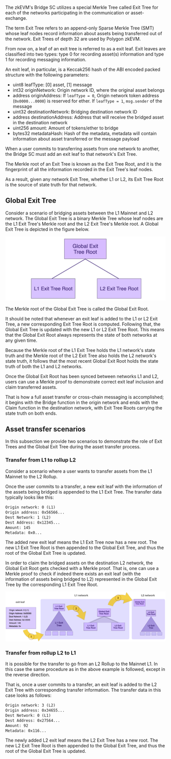 The zkEVM's Bridge SC utilizes a special Merkle Tree called Exit Tree for each of the networks participating in the communication or asset-exchange.

The term Exit Tree refers to an append-only Sparse Merkle Tree (SMT) whose leaf nodes record information about assets being transferred out of the network. Exit Trees of depth 32 are used by Polygon zkEVM.

From now on, a leaf of an exit tree is referred to as a exit leaf. Exit leaves are classified into two types: type 0 for recording asset(s) information and type 1 for recording messaging information.

An exit leaf, in particular, is a Keccak256 hash of the ABI encoded packed structure with the following parameters:

- uint8 leafType: [0] asset, [1] message
- int32 originNetwork: Origin network ID, where the original asset belongs
- address originAddress: If `leafType = 0`, Origin network token address (`0x0000...0000`) is reserved for ether. If `leafType = 1`, `msg.sender` of the message
- uint32 destinationNetwork: Bridging destination network ID
- address destinationAddress: Address that will receive the bridged asset in the destination network
- uint256 amount: Amount of tokens/ether to bridge
- bytes32 metadataHash: Hash of the metadata, metadata will contain information about asset transferred or the message payload

When a user commits to transferring assets from one network to another, the Bridge SC must add an exit leaf to that network's Exit Tree.

The Merkle root of an Exit Tree is known as the Exit Tree Root, and it is the fingerprint of all the information recorded in the Exit Tree's leaf nodes.

As a result, given any network Exit Tree, whether L1 or L2, its Exit Tree Root is the source of state truth for that network.

## Global Exit Tree

Consider a scenario of bridging assets between the L1 Mainnet and L2 network. The Global Exit Tree is a binary Merkle Tree whose leaf nodes are the L1 Exit Tree's Merkle root and the L2 Exit Tree's Merkle root. A Global Exit Tree is depicted in the figure below.

![The L1-L2 Global Exit Tree](../../img/zkEVM/02pzb-global-exit-tree.png)

The Merkle root of the Global Exit Tree is called the Global Exit Root.

It should be noted that whenever an exit leaf is added to the L1 or L2 Exit Tree, a new corresponding Exit Tree Root is computed. Following that, the Global Exit Tree is updated with the new L1 or L2 Exit Tree Root. This means that the Global Exit Root always represents the state of both networks at any given time.

Because the Merkle root of the L1 Exit Tree holds the L1 network's state truth and the Merkle root of the L2 Exit Tree also holds the L2 network's state truth, it follows that the most recent Global Exit Root holds the state truth of both the L1 and L2 networks.

Once the Global Exit Root has been synced between networks L1 and L2, users can use a Merkle proof to demonstrate correct exit leaf inclusion and claim transferred assets.

That is how a full asset transfer or cross-chain messaging is accomplished; it begins with the Bridge function in the origin network and ends with the Claim function in the destination network, with Exit Tree Roots carrying the state truth on both ends.

## Asset transfer scenarios

In this subsection we provide two scenarios to demonstrate the role of Exit Trees and the Global Exit Tree during the asset transfer process.

### Transfer from L1 to rollup L2

Consider a scenario where a user wants to transfer assets from the L1 Mainnet to the L2 Rollup.

Once the user commits to a transfer, a new exit leaf with the information of the assets being bridged is appended to the L1 Exit Tree. The transfer data typically looks like this:

```
Origin network: 0 (L1)
Origin address: 0x56566... 
Dest Network: 1 (L2)
Dest Address: 0x12345...
Amount: 145
Metadata: 0x0...
```

The added new exit leaf means the L1 Exit Tree now has a new root. The new L1 Exit Tree Root is then appended to the Global Exit Tree, and thus the root of the Global Exit Tree is updated.

In order to claim the bridged assets on the destination L2 network, the Global Exit Root gets checked with a Merkle proof. That is, one can use a Merkle proof to check if indeed there exists an exit leaf (with the information of assets being bridged to L2) represented in the Global Exit Tree by the corresponding L1 Exit Tree Root.

![Updating L1 Exit Tree and the Global Exit Root](../../img/zkEVM/03pzb-exit-leaf-add-L1-L2.png)

### Transfer from rollup L2 to L1

It is possible for the transfer to go from an L2 Rollup to the Mainnet L1. In this case the same procedure as in the above example is followed, except in the reverse direction.

That is, once a user commits to a transfer, an exit leaf is added to the L2 Exit Tree with corresponding transfer information. The transfer data in this case looks as follows: 

```
Origin network: 3 (L2)
Origin address: 0x34655... 
Dest Network: 0 (L1)
Dest Address: 0x27564...
Amount: 92
Metadata: 0x116...
```

The newly added L2 exit leaf means the L2 Exit Tree has a new root. The new L2 Exit Tree Root is then appended to the Global Exit Tree, and thus the root of the Global Exit Tree is updated.

